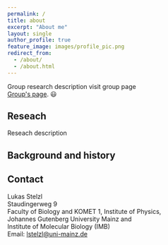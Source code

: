 ```yaml
---
permalink: /
title: about
excerpt: "About me"
layout: single
author_profile: true
feature_image: images/profile_pic.png
redirect_from: 
  - /about/
  - /about.html
---
```


Group research description 
visit group page <br/>
[Group's page](https://www.imb.de/research/our-research-groups/stelzl/biography). 😃

## Reseach  

Reseach description

## Background and history

## Contact
Lukas Stelzl <br/>
Staudingerweg 9 <br/>
Faculty of Biology and KOMET 1, Institute of Physics,<br/>
Johannes Gutenberg University Mainz and<br/>
Institute of Molecular Biology (IMB) <br/>
Email: lstelzl@uni-mainz.de <br/>

